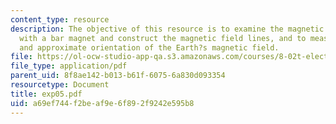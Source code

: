 ```yaml
---
content_type: resource
description: The objective of this resource is to examine the magnetic field associated
  with a bar magnet and construct the magnetic field lines, and to measure the magnitude
  and approximate orientation of the Earth?s magnetic field.
file: https://ol-ocw-studio-app-qa.s3.amazonaws.com/courses/8-02t-electricity-and-magnetism-spring-2005/a69ef744f2beaf9e6f892f9242e595b8_exp05.pdf
file_type: application/pdf
parent_uid: 8f8ae142-b013-b61f-6075-6a830d093354
resourcetype: Document
title: exp05.pdf
uid: a69ef744-f2be-af9e-6f89-2f9242e595b8
---
```

